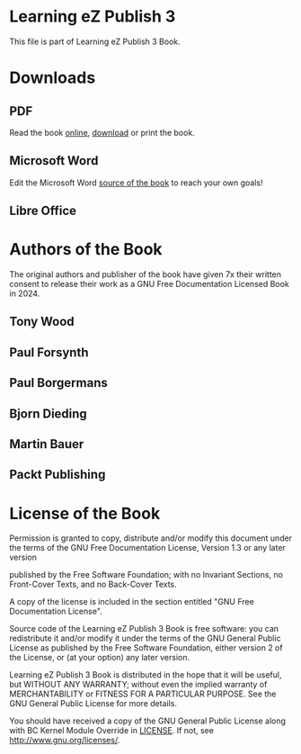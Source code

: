 # Learning eZ Publish 3

This file is part of Learning eZ Publish 3 Book.

# Downloads

## PDF

Read the book [online](Book-Learning-eZ-Publish-3.pdf), [download](Book-Learning-eZ-Publish-3.pdf) or print the book.

## Microsoft Word

Edit the Microsoft Word [source of the book](Book-Source-v000-Learning-eZ-Publish-3.docx) to reach your own goals!

## Libre Office


# Authors of the Book

The original authors and publisher of the book have given 7x their written consent to release their work as a GNU Free Documentation Licensed Book in 2024.

## Tony Wood
## Paul Forsynth
## Paul Borgermans
## Bjorn Dieding
## Martin Bauer
## Packt Publishing

# License of the Book

Permission is granted to copy, distribute and/or modify this document under the terms of the GNU Free Documentation License, Version 1.3 or any later version 

published by the Free Software Foundation; with no Invariant Sections, no Front-Cover Texts, and no Back-Cover Texts.

A copy of the license is included in the section entitled "GNU Free Documentation License".

Source code of the Learning eZ Publish 3 Book is free software: you can redistribute it and/or modify
it under the terms of the GNU General Public License as published by
the Free Software Foundation, either version 2 of the License, or
(at your option) any later version.

Learning eZ Publish 3 Book is distributed in the hope that it will be useful,
but WITHOUT ANY WARRANTY; without even the implied warranty of
MERCHANTABILITY or FITNESS FOR A PARTICULAR PURPOSE.  See the
GNU General Public License for more details.

You should have received a copy of the GNU General Public License
along with BC Kernel Module Override in [LICENSE](LICENSE.md).
If not, see <http://www.gnu.org/licenses/>.
